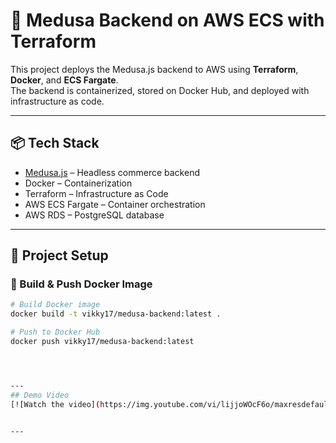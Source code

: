 # 🛒 Medusa Backend on AWS ECS with Terraform

This project deploys the Medusa.js backend to AWS using **Terraform**, **Docker**, and **ECS Fargate**.  
The backend is containerized, stored on Docker Hub, and deployed with infrastructure as code.

---

## 📦 Tech Stack

- [Medusa.js](https://docs.medusajs.com/) – Headless commerce backend
- Docker – Containerization
- Terraform – Infrastructure as Code
- AWS ECS Fargate – Container orchestration
- AWS RDS – PostgreSQL database

---

## 🚀 Project Setup

### 🐳 Build & Push Docker Image

```bash
# Build Docker image
docker build -t vikky17/medusa-backend:latest .

# Push to Docker Hub
docker push vikky17/medusa-backend:latest




---
## Demo Video
[![Watch the video](https://img.youtube.com/vi/lijjoWOcF6o/maxresdefault.jpg)](https://youtu.be/lijjoWOcF6o)


---
